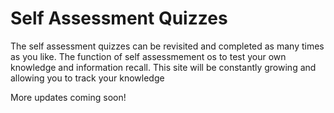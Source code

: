 # Self Assessment Quizzes

The self assessment quizzes can be revisited and completed as many times as you like. The function of self assessmement os to test your own knowledge and information recall. This site will be constantly growing and allowing you to track your knowledge


More updates coming soon!<br/>
